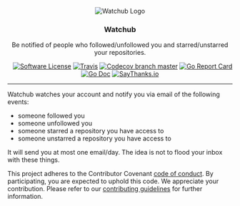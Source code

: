 <p align="center">
  <img alt="Watchub Logo" src="https://github.com/caarlos0/watchub/raw/master/static/apple-touch-icon-144x144.png" />
  <h3 align="center">Watchub</h3>
  <p align="center">Be notified of people who followed/unfollowed you and starred/unstarred your repositories.</p>
  <p align="center">
    <a href="/LICENSE.md"><img alt="Software License" src="https://img.shields.io/badge/license-MIT-brightgreen.svg?style=flat-square"></a>
    <a href="https://travis-ci.org/caarlos0/watchub"><img alt="Travis" src="https://img.shields.io/travis/caarlos0/watchub.svg?style=flat-square"></a>
    <a href="https://codecov.io/gh/caarlos0/watchub"><img alt="Codecov branch master" src="https://img.shields.io/codecov/c/github/caarlos0/watchub/master.svg?style=flat-square"></a>
    <a href="https://goreportcard.com/report/github.com/caarlos0/watchub"><img alt="Go Report Card" src="https://goreportcard.com/badge/github.com/caarlos0/watchub?style=flat-square"></a>
    <a href="https://godoc.org/github.com/caarlos0/watchub"><img alt="Go Doc" src="https://img.shields.io/badge/godoc-reference-blue.svg?style=flat-square"></a>
    <a href="https://saythanks.io/to/caarlos0"><img alt="SayThanks.io" src="https://img.shields.io/badge/SayThanks.io-%E2%98%BC-1EAEDB.svg?style=flat-square"></a>
  </p>
</p>

---


Watchub watches your account and notify you via email of the following events:

- someone followed you
- someone unfollowed you
- someone starred a repository you have access to
- someone unstarred a repository you have access to

It will send you at most one email/day. The idea is not to flood your
inbox with these things.

This project adheres to the Contributor Covenant
[code of conduct](CODE_OF_CONDUCT.md). By participating, you are expected to
uphold this code.
We appreciate your contribution. Please refer to our
[contributing guidelines](CONTRIBUTING.md) for further information.
